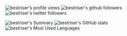 ![bestriser's profile views](https://komarev.com/ghpvc/?username=bestriser) ![bestriser's github followers](https://img.shields.io/github/followers/bestriser?style=social) ![bestriser's twitter followers](https://img.shields.io/twitter/follow/bestriser?style=social)

![bestriser's Summary](https://github-profile-summary-cards.vercel.app/api/cards/profile-details?username=bestriser&theme=github) ![bestriser's GitHub stats](https://github-readme-stats.vercel.app/api?username=bestriser&count_private=true&show_icons=true&theme=github&hide_title=true) ![bestriser's Most Used Languages](https://github-readme-stats.vercel.app/api/top-langs/?username=bestriser&layout=compact&theme=github)

<!--
**bestriser/bestriser** is a ✨ _special_ ✨ repository because its `README.md` (this file) appears on your GitHub profile.

Here are some ideas to get you started:

- 🔭 I’m currently working on ...
- 🌱 I’m currently learning ...
- 👯 I’m looking to collaborate on ...
- 🤔 I’m looking for help with ...
- 💬 Ask me about ...
- 📫 How to reach me: ...
- 😄 Pronouns: ...
- ⚡ Fun fact: ...
-->
